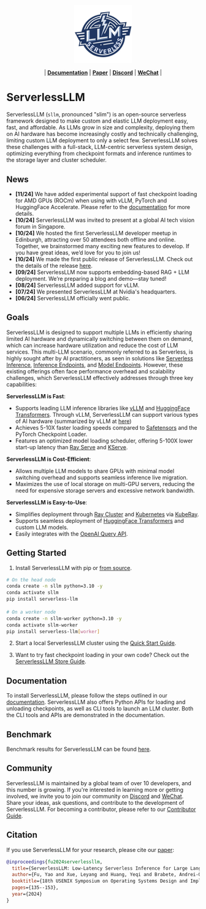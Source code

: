 <p align="center">
  <picture>
    <img src="./docs/images/serverlessllm.jpg" alt="ServerlessLLM" width="30%">
  </picture>
</p>

<p align="center">
| <a href="https://serverlessllm.github.io"><b>Documentation</b></a> | <a href="https://www.usenix.org/conference/osdi24/presentation/fu"><b>Paper</b></a> | <a href="https://discord.gg/AEF8Gduvm8"><b>Discord</b></a> | <a href="./docs/images/wechat.png"><b>WeChat</b></a> |

</p>

# ServerlessLLM

ServerlessLLM (`sllm`, pronounced "slim") is an open-source serverless framework designed to make custom and elastic LLM deployment easy, fast, and affordable. As LLMs grow in size and complexity, deploying them on AI hardware has become increasingly costly and technically challenging, limiting custom LLM deployment to only a select few. ServerlessLLM solves these challenges with a full-stack, LLM-centric serverless system design, optimizing everything from checkpoint formats and inference runtimes to the storage layer and cluster scheduler.

## News

- **[11/24]** We have added experimental support of fast checkpoint loading for AMD GPUs (ROCm) when using with vLLM, PyTorch and HuggingFace Accelerate. Please refer to the [documentation](https://serverlessllm.github.io/docs/stable/store/installation_with_rocm) for more details.
- **[10/24]** ServerlessLLM was invited to present at a global AI tech vision forum in Singapore.
- **[10/24]** We hosted the first ServerlessLLM developer meetup in Edinburgh, attracting over 50 attendees both offline and online. Together, we brainstormed many exciting new features to develop. If you have great ideas, we’d love for you to join us!
- **[10/24]** We made the first public release of ServerlessLLM. Check out the details of the release [here](https://github.com/ServerlessLLM/ServerlessLLM/releases/tag/v0.5.0).
- **[09/24]** ServerlessLLM now supports embedding-based RAG + LLM deployment. We’re preparing a blog and demo—stay tuned!
- **[08/24]** ServerlessLLM added support for vLLM.
- **[07/24]** We presented ServerlessLLM at Nvidia's headquarters.
- **[06/24]** ServerlessLLM officially went public.

## Goals

ServerlessLLM is designed to support multiple LLMs in efficiently sharing limited AI hardware and dynamically switching between them on demand, which can increase hardware utilization and reduce the cost of LLM services. This multi-LLM scenario, commonly referred to as Serverless, is highly sought after by AI practitioners, as seen in solutions like [Serverless Inference](https://docs.aws.amazon.com/sagemaker/latest/dg/serverless-endpoints.html), [Inference Endpoints](https://huggingface.co/inference-endpoints/dedicated), and [Model Endpoints](https://learn.microsoft.com/en-us/azure/machine-learning/concept-endpoints?view=azureml-api-2). However, these existing offerings often face performance overhead and scalability challenges, which ServerlessLLM effectively addresses through three key capabilities:

**ServerlessLLM is Fast**:
- Supports leading LLM inference libraries like [vLLM](https://github.com/vllm-project/vllm) and [HuggingFace Transformers](https://huggingface.co/docs/transformers/en/index). Through vLLM, ServerlessLLM can support various types of AI hardware (summarized by vLLM at [here](https://docs.vllm.ai/en/stable/getting_started/installation.html))
- Achieves 5-10X faster loading speeds compared to [Safetensors](https://github.com/huggingface/safetensors) and the PyTorch Checkpoint Loader.
- Features an optimized model loading scheduler, offering 5-100X lower start-up latency than [Ray Serve](https://docs.ray.io/en/latest/serve/index.html) and [KServe](https://github.com/kserve/kserve).

**ServerlessLLM is Cost-Efficient**:
- Allows multiple LLM models to share GPUs with minimal model switching overhead and supports seamless inference live migration.
- Maximizes the use of local storage on multi-GPU servers, reducing the need for expensive storage servers and excessive network bandwidth.

**ServerlessLLM is Easy-to-Use**:
- Simplifies deployment through [Ray Cluster](https://docs.ray.io/en/latest/cluster/getting-started.html) and [Kubernetes](https://kubernetes.io/) via [KubeRay](https://github.com/ray-project/kuberay).
- Supports seamless deployment of [HuggingFace Transformers](https://huggingface.co/docs/transformers/en/index) and custom LLM models.
- Easily integrates with the [OpenAI Query API](https://platform.openai.com/docs/overview).

## Getting Started

1. Install ServerlessLLM with pip or [from source](https://serverlessllm.github.io/docs/stable/getting_started/installation/).

```bash
# On the head node
conda create -n sllm python=3.10 -y
conda activate sllm
pip install serverless-llm

# On a worker node
conda create -n sllm-worker python=3.10 -y
conda activate sllm-worker
pip install serverless-llm[worker]
```

2. Start a local ServerlessLLM cluster using the [Quick Start Guide](https://serverlessllm.github.io/docs/stable/getting_started/quickstart/).

3. Want to try fast checkpoint loading in your own code? Check out the [ServerlessLLM Store Guide](https://serverlessllm.github.io/docs/stable/store/quickstart).

## Documentation

To install ServerlessLLM, please follow the steps outlined in our [documentation](https://serverlessllm.github.io). ServerlessLLM also offers Python APIs for loading and unloading checkpoints, as well as CLI tools to launch an LLM cluster. Both the CLI tools and APIs are demonstrated in the documentation.

## Benchmark

Benchmark results for ServerlessLLM can be found [here](./benchmarks/README.md).

## Community

ServerlessLLM is maintained by a global team of over 10 developers, and this number is growing. If you're interested in learning more or getting involved, we invite you to join our community on [Discord](https://discord.gg/AEF8Gduvm8) and [WeChat](./docs/images/wechat.png). Share your ideas, ask questions, and contribute to the development of ServerlessLLM. For becoming a contributor, please refer to our [Contributor Guide](./CONTRIBUTING.md).

## Citation

If you use ServerlessLLM for your research, please cite our [paper](https://arxiv.org/abs/2401.14351):

```bibtex
@inproceedings{fu2024serverlessllm,
  title={ServerlessLLM: Low-Latency Serverless Inference for Large Language Models},
  author={Fu, Yao and Xue, Leyang and Huang, Yeqi and Brabete, Andrei-Octavian and Ustiugov, Dmitrii and Patel, Yuvraj and Mai, Luo},
  booktitle={18th USENIX Symposium on Operating Systems Design and Implementation (OSDI 24)},
  pages={135--153},
  year={2024}
}
```
